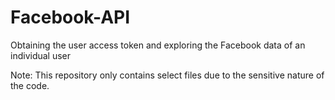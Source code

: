 # Facebook-API
Obtaining the user access token and exploring the Facebook data of an individual user

Note: This repository only contains select files due to the sensitive nature of the code.
